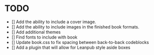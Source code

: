 # TODO

- [] Add the ability to include a cover image.
- [] Add the ability to include images in the finished book formats.
- [] Add additional themes
- [] Find fonts to include with book
- [] Update book.css to fix spacing between back-to-back codeblocks
- [] Add a plugin that will allow for Leanpub style aside boxes